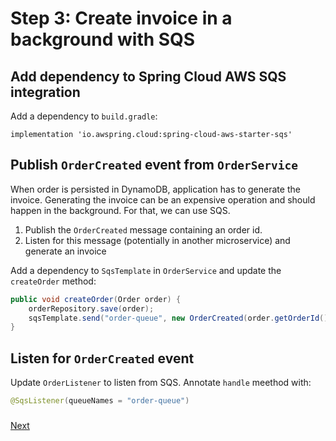 # Step 3: Create invoice in a background with SQS

## Add dependency to Spring Cloud AWS SQS integration

Add a dependency to `build.gradle`:

```
implementation 'io.awspring.cloud:spring-cloud-aws-starter-sqs'
```

## Publish `OrderCreated` event from `OrderService`

When order is persisted in DynamoDB, application has to generate the invoice. Generating the invoice can be an expensive operation and should happen in the background. For that, we can use SQS.

1. Publish the `OrderCreated` message containing an order id.
2. Listen for this message (potentially in another microservice) and generate an invoice

Add a dependency to `SqsTemplate` in `OrderService` and update the `createOrder` method:

```java
public void createOrder(Order order) {
    orderRepository.save(order);
    sqsTemplate.send("order-queue", new OrderCreated(order.getOrderId()));
}
```

## Listen for `OrderCreated` event

Update `OrderListener` to listen from SQS. Annotate `handle` meethod with:

```java
@SqsListener(queueNames = "order-queue")
```

### 
[Next](step-4-store-invoices-in-s3.md)